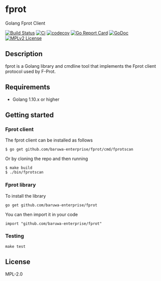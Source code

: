 # fprot

Golang Fprot Client

[![Build Status](https://travis-ci.org/baruwa-enterprise/fprot.svg?branch=master)](https://travis-ci.org/baruwa-enterprise/fprot)
[![Ci](https://github.com/baruwa-enterprise/fprot/workflows/Ci/badge.svg)](https://github.com/baruwa-enterprise/fprot/actions?query=workflow%3ACi)
[![codecov](https://codecov.io/gh/baruwa-enterprise/fprot/branch/master/graph/badge.svg)](https://codecov.io/gh/baruwa-enterprise/fprot)
[![Go Report Card](https://goreportcard.com/badge/github.com/baruwa-enterprise/fprot)](https://goreportcard.com/report/github.com/baruwa-enterprise/fprot)
[![GoDoc](https://godoc.org/github.com/baruwa-enterprise/fprot?status.svg)](https://godoc.org/github.com/baruwa-enterprise/fprot)
[![MPLv2 License](https://img.shields.io/badge/license-MPLv2-blue.svg?style=flat-square)](https://www.mozilla.org/MPL/2.0/)

## Description

fprot is a Golang library and cmdline tool that implements the
Fprot client protocol used by F-Prot.

## Requirements

* Golang 1.10.x or higher

## Getting started

### Fprot client

The fprot client can be installed as follows

```console
$ go get github.com/baruwa-enterprise/fprot/cmd/fprotscan
```

Or by cloning the repo and then running

```console
$ make build
$ ./bin/fprotscan
```

### Fprot library

To install the library

```console
go get github.com/baruwa-enterprise/fprot
```

You can then import it in your code

```golang
import "github.com/baruwa-enterprise/fprot"
```

### Testing

``make test``

## License

MPL-2.0
